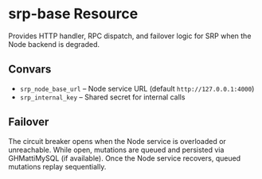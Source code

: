 # srp-base Resource

Provides HTTP handler, RPC dispatch, and failover logic for SRP when the Node backend is degraded.

## Convars
- `srp_node_base_url` – Node service URL (default `http://127.0.0.1:4000`)
- `srp_internal_key` – Shared secret for internal calls

## Failover
The circuit breaker opens when the Node service is overloaded or unreachable. While open, mutations are queued and persisted via GHMattiMySQL (if available). Once the Node service recovers, queued mutations replay sequentially.
